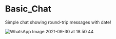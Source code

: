 # Basic_Chat
Simple chat showing round-trip messages with date!

![WhatsApp Image 2021-09-30 at 18 50 44](https://user-images.githubusercontent.com/54027680/135535106-854b09d1-8670-4850-a93a-12dcc4078048.jpeg)

